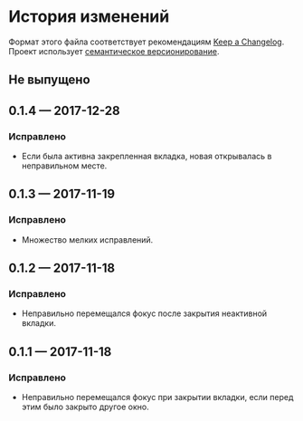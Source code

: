 # История изменений

Формат этого файла соответствует рекомендациям [Keep a Changelog](http://keepachangelog.com/en/1.0.0/).
Проект использует [семантическое версионирование](http://semver.org/spec/v2.0.0.html).

## Не выпущено


## 0.1.4 — 2017-12-28

### Исправлено

- Если была активна закрепленная вкладка, новая открывалась в неправильном месте.


## 0.1.3 — 2017-11-19

### Исправлено

- Множество мелких исправлений.


## 0.1.2 — 2017-11-18

### Исправлено

- Неправильно перемещался фокус после закрытия неактивной вкладки.


## 0.1.1 — 2017-11-18

### Исправлено

- Неправильно перемещался фокус при закрытии вкладки, если перед этим было закрыто другое окно.
